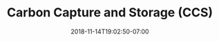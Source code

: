 ---
title: 'Carbon Capture and Storage (CCS)'
date: 2018-11-14T19:02:50-07:00
draft: false
weight: 6
---